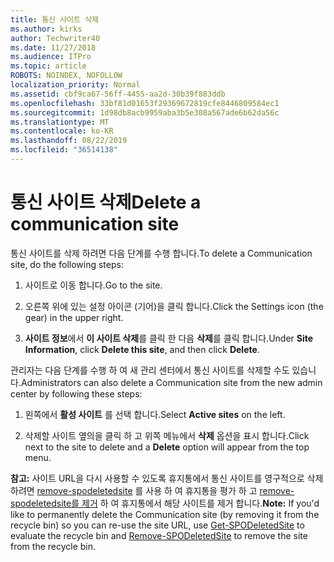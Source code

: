```yaml
---
title: 통신 사이트 삭제
ms.author: kirks
author: Techwriter40
ms.date: 11/27/2018
ms.audience: ITPro
ms.topic: article
ROBOTS: NOINDEX, NOFOLLOW
localization_priority: Normal
ms.assetid: cbf9ca67-56ff-4455-aa2d-30b39f883ddb
ms.openlocfilehash: 33bf81d01653f29369672819cfe8446809584ec1
ms.sourcegitcommit: 1d98db8acb9959aba3b5e308a567ade6b62da56c
ms.translationtype: MT
ms.contentlocale: ko-KR
ms.lasthandoff: 08/22/2019
ms.locfileid: "36514138"
---
```

# <a name="delete-a-communication-site"></a><span data-ttu-id="ae83c-102">통신 사이트 삭제</span><span class="sxs-lookup"><span data-stu-id="ae83c-102">Delete a communication site</span></span>

<span data-ttu-id="ae83c-103">통신 사이트를 삭제 하려면 다음 단계를 수행 합니다.</span><span class="sxs-lookup"><span data-stu-id="ae83c-103">To delete a Communication site, do the following steps:</span></span> 
  
1. <span data-ttu-id="ae83c-104">사이트로 이동 합니다.</span><span class="sxs-lookup"><span data-stu-id="ae83c-104">Go to the site.</span></span> 
  
2. <span data-ttu-id="ae83c-105">오른쪽 위에 있는 설정 아이콘 (기어)을 클릭 합니다.</span><span class="sxs-lookup"><span data-stu-id="ae83c-105">Click the Settings icon (the gear) in the upper right.</span></span> 
  
3. <span data-ttu-id="ae83c-106">**사이트 정보**에서 **이 사이트 삭제**를 클릭 한 다음 **삭제**를 클릭 합니다.</span><span class="sxs-lookup"><span data-stu-id="ae83c-106">Under **Site Information**, click **Delete this site**, and then click **Delete**.</span></span> 
  
<span data-ttu-id="ae83c-107">관리자는 다음 단계를 수행 하 여 새 관리 센터에서 통신 사이트를 삭제할 수도 있습니다.</span><span class="sxs-lookup"><span data-stu-id="ae83c-107">Administrators can also delete a Communication site from the new admin center by following these steps:</span></span> 
  
1. <span data-ttu-id="ae83c-108">왼쪽에서 **활성 사이트** 를 선택 합니다.</span><span class="sxs-lookup"><span data-stu-id="ae83c-108">Select **Active sites** on the left.</span></span> 
  
2. <span data-ttu-id="ae83c-109">삭제할 사이트 옆의을 클릭 하 고 위쪽 메뉴에서 **삭제** 옵션을 표시 합니다.</span><span class="sxs-lookup"><span data-stu-id="ae83c-109">Click next to the site to delete and a **Delete** option will appear from the top menu.</span></span> 
  
 <span data-ttu-id="ae83c-110">**참고:** 사이트 URL을 다시 사용할 수 있도록 휴지통에서 통신 사이트를 영구적으로 삭제 하려면 [remove-spodeletedsite](https://aka.ms/Get-SPODeletedSite) 를 사용 하 여 휴지통을 평가 하 고 [remove-spodeletedsite를 제거](https://aka.ms/Remove-SPODeletedSite) 하 여 휴지통에서 해당 사이트를 제거 합니다.</span><span class="sxs-lookup"><span data-stu-id="ae83c-110">**Note:** If you'd like to permanently delete the Communication site (by removing it from the recycle bin) so you can re-use the site URL, use [Get-SPODeletedSite](https://aka.ms/Get-SPODeletedSite) to evaluate the recycle bin and [Remove-SPODeletedSite](https://aka.ms/Remove-SPODeletedSite) to remove the site from the recycle bin.</span></span> 
  

